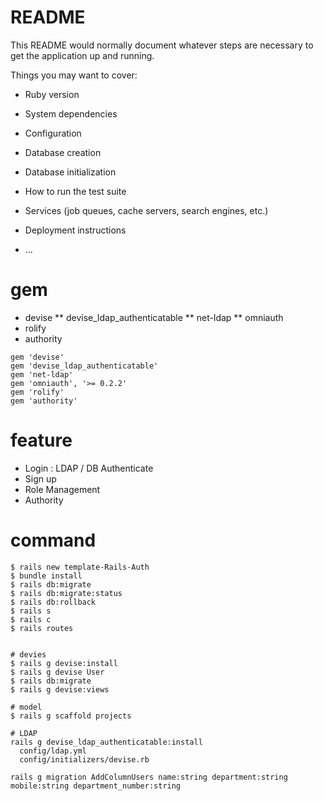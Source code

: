 # README

This README would normally document whatever steps are necessary to get the
application up and running.

Things you may want to cover:

* Ruby version

* System dependencies

* Configuration

* Database creation

* Database initialization

* How to run the test suite

* Services (job queues, cache servers, search engines, etc.)

* Deployment instructions

* ...

# gem
- devise
** devise_ldap_authenticatable
** net-ldap
** omniauth
- rolify
- authority
``` 
gem 'devise'
gem 'devise_ldap_authenticatable'
gem 'net-ldap'
gem 'omniauth', '>= 0.2.2'
gem 'rolify'
gem 'authority'
```

# feature
- Login : LDAP / DB Authenticate
- Sign up
- Role Management
- Authority

# command

```
$ rails new template-Rails-Auth
$ bundle install
$ rails db:migrate
$ rails db:migrate:status
$ rails db:rollback
$ rails s
$ rails c
$ rails routes


# devies
$ rails g devise:install
$ rails g devise User
$ rails db:migrate 
$ rails g devise:views

# model
$ rails g scaffold projects

# LDAP
rails g devise_ldap_authenticatable:install
  config/ldap.yml
  config/initializers/devise.rb
  
rails g migration AddColumnUsers name:string department:string mobile:string department_number:string

```
